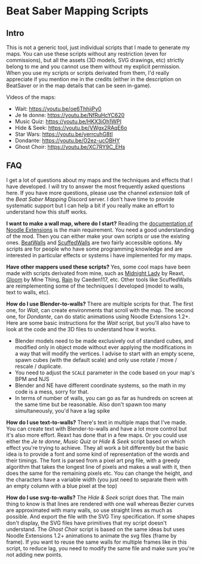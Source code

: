 # Beat Saber Mapping Scripts

## Intro

This is not a generic tool, just individual scripts that I made to generate my maps. You can use these scripts without any restriction (even for commissions), but all the assets (3D models, SVG drawings, etc) strictly belong to me and you cannot use them without my explicit permission. When you use my scripts or scripts derivated from them, I'd really appreciate if you mention me in the credits (either in the description on BeatSaver or in the map details that can be seen in-game).

Videos of the maps:

 - Wait: https://youtu.be/oe6ThhijPy0
 - Je te donne: https://youtu.be/NfRuHcYC620
 - Music Quiz: https://youtu.be/HKX3iOh1WPI
 - Hide & Seek: https://youtu.be/VWgx2RAqE6o
 - Star Wars: https://youtu.be/yerrcuhG8tI
 - Dondante: https://youtu.be/O2ez-ucOBHY
 - Ghost Choir: https://youtu.be/XC7RY9C_EHs

## FAQ

I get a lot of questions about my maps and the techniques and effects that I have developed. I will try to answer the most frequently asked questions here. If you have more questions, please use the channel *extension talk* of the *Beat Saber Mapping* Discord server. I don't have time to provide systematic support but I can help a bit if you really make an effort to understand how this stuff works.

**I want to make a wall map, where do I start?**
Reading the [documentation of Noodle Extensions](https://github.com/Aeroluna/NoodleExtensions) is the main requirement. You need a good understanding of the mod. Then you can either make your own scripts or use the existing ones. [BeatWalls](https://github.com/spookyGh0st/beatwalls) and [ScuffedWalls](https://github.com/thelightdesigner/ScuffedWalls) are two fairly accessible options. My scripts are for people who have some programming knowledge and are interested in particular effects or systems i have implemented for my maps.

**Have other mappers used these scripts?**
Yes, some cool maps have been made with scripts derivated from mine, such as [Midnight Lady](https://youtu.be/pE_s9bvntA0) by Reaxt, [Gloom](https://youtu.be/b0K8UBGt3zs) by Mine Thing, [Rain](https://youtu.be/a4h04wDuB64) by Caeden117, etc.
Other tools like ScuffedWalls are reimplementing some of the techniques I developed (model to walls, text to walls, etc).

**How do I use Blender-to-walls?**
There are multiple scripts for that. The first one, for *Wait*, can create environments that scroll with the map. The second one, for *Dondante*, can do static animations using Noodle Extensions 1.2+.
Here are some basic instructions for the *Wait* script, but you'll also have to look at the code and the 3D files to understand how it works.
- Blender models need to be made exclusively out of standard cubes, and modified only in object mode without ever applying the modifications in a way that will modify the vertices. I advise to start with an empty scene, spawn cubes (with the default scale) and only use rotate / move / rescale / duplicate.
- You need to adjust the `SCALE` parameter in the code based on your map's BPM and NJS
- Blender and NE have different coordinate systems, so the math in my code is a mess, sorry for that.
- In terms of number of walls, you can go as far as hundreds on screen at the same time but be reasonable. Also don't spawn too many simultaneously, you'd have a lag spike

**How do I use text-to-walls?**
There's text in multiple maps that I've made. You can create text with Blender-to-walls and have a lot more control but it's also more effort. Reaxt has done that in a few maps. Or you could use either the *Je te donne*, *Music Quiz* or *Hide & Seek* script based on which effect you're trying to achieve. They all work a bit differently but the basic idea is to provide a font and some kind of representation of the words and their timings. The font is parsed from a pixel art png file, with a greedy algorithm that takes the longest line of pixels and makes a wall with it, then does the same for the remaining pixels etc. You can change the height, and the characters have a variable width (you just need to separate them with an empty column with a blue pixel at the top)

**How do I use svg-to-walls?**
The *Hide & Seek* script does that. The main thing to know is that lines are rendered with one wall whereas Bezier curves are approximated with many walls, so use straight lines as much as possible. And export the file with the SVG Tiny specification. If some shapes don't display, the SVG files have primitives that my script doesn't understand.
The *Ghost Choir* script is based on the same ideas but uses Noodle Extensions 1.2+ animations to animate the svg files (frame by frame). If you want to reuse the same walls for multiple frames like in this script, to reduce lag, you need to modify the same file and make sure you're not adding new points.
